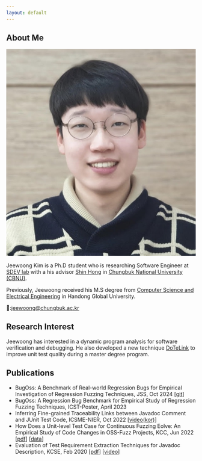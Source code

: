 ```yaml
---
layout: default
---
```


## About Me

<img class="profile-picture" src="jwkim-rev.jpg">

Jeewoong Kim is a Ph.D student who is researching Software Engineer at [SDEV lab](https://sdevlab.github.io) with a his advisor [Shin Hong](https://hongshin.github.io) in [Chungbuk National University (CBNU)](https://www.cbnu.ac.kr).

Previously, Jeewoong received his M.S degree from [Computer Science and Electrical Engineering](https://csee.handong.edu) in Handong Global University.

📧:[jeewoong@chungbuk.ac.kr](mailto:jeewoong@chungbuk.ac.kr) 


## Research Interest

Jeewoong has interested in a dynamic program analysis for software verification and debugging. He also developed a new technique [DoTeLink](https://github.com/arise-handong/dotelink) to improve unit test quality during a master degree program.


## Publications

- BugOss: A Benchmark of Real-world Regression Bugs for Empirical Investigation of Regression Fuzzing Techniques, JSS, Oct 2024 \[[git](https://github.com/sdevlab/BugOss)\]
- BugOss: A Regression Bug Benchmark for Empirical Study of Regression Fuzzing Techniques, ICST-Poster, April 2023 
- Inferring Fine-grained Traceability Links between Javadoc Comment and JUnit Test Code, ICSME-NIER, Oct 2022  \[[video(kor)](https://youtu.be/cYSnoM7Z9hc)\]
- How Does a Unit-level Test Case for Continuous Fuzzing Eolve: An Empirical Study of Code Changes in OSS-Fuzz Projects, KCC, Jun 2022 \[[pdf](/pubs/kcc22_oss-fuzz-change.pdf)\] \[[data](https://github.com/ARISE-Handong/oss-fuzz-study)\]
- Evaluation of Test Requirement Extraction Techniques for Javadoc Description, KCSE, Feb 2020 \[[pdf](/pubs/kcse20-javadoc.pdf)\] \[[video](https://www.youtube.com/watch?v=gjiPzHg5Ohw)\]
